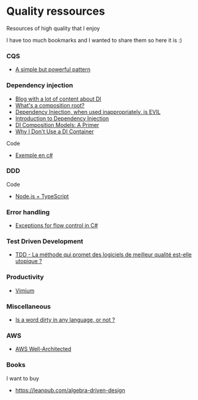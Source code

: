 # Quality ressources
Resources of high quality that I enjoy

I have too much bookmarks and I wanted to share them so here it is :)

### CQS

- [A simple but powerful pattern](https://www.dotnetcurry.com/patterns-practices/1461/command-query-separation-cqs)

### Dependency injection

- [Blog with a lot of content about DI](https://blogs.cuttingedge.it/steven/)
- [What's a composition root?](https://blog.ploeh.dk/2011/07/28/CompositionRoot/)
- [Dependency Injection, when used inappropriately, is EVIL](https://www.tonymarston.net/php-mysql/dependency-injection-is-evil.html)
- [Introduction to Dependency Injection](https://kariera.future-processing.pl/blog/introduction-to-dependency-injection/)
- [DI Composition Models: A Primer](https://blogs.cuttingedge.it/steven/posts/2019/di-composition-models-primer/)
- [Why I Don't Use a DI Container](https://khalilstemmler.com/articles/software-design-architecture/coding-without-di-container/)

Code

- [Exemple en c#](https://github.com/timsommer/cqs-dotnetcurry-sample/tree/master/Cqs.SampleApp.Console/Cqs.SampleApp.Core/IoC)

### DDD

Code
- [Node.js + TypeScript](https://github.com/stemmlerjs/white-label)

### Error handling

- [Exceptions for flow control in C#
](https://enterprisecraftsmanship.com/posts/exceptions-for-flow-control/)

### Test Driven Development

- [TDD - La méthode qui promet des logiciels de meilleur qualité est-elle utopique ?](https://www.linkedin.com/pulse/tdd-la-m%25C3%25A9thode-qui-promet-des-logiciels-de-meilleur-lenselle)

### Productivity

- [Vimium](http://vimium.github.io/)

### Miscellaneous

- [Is a word dirty in any language, or not ?](http://wordsafety.com/)

### AWS

- [AWS Well-Architected](https://aws.amazon.com/architecture/well-architected/)

### Books

I want to buy

- https://leanpub.com/algebra-driven-design
